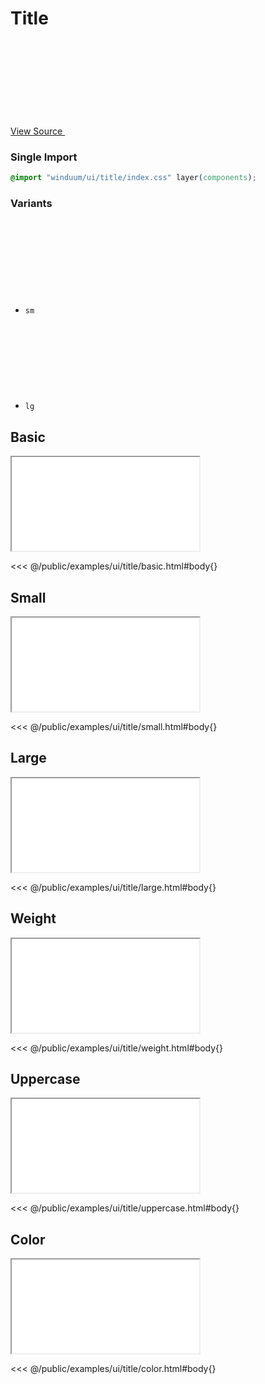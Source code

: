 # Title

<a href="https://github.com/winduum/winduum/blob/main/src/ui/title/default.css" target="_blank" rel="noreferrer" class="winduum-gh-link">View Source <svg><use href="#icon-gh" /></svg></a>

### Single Import

```css
@import "winduum/ui/title/index.css" layer(components);
```

### Variants

* `sm` <a href="https://github.com/winduum/winduum/blob/main/src/ui/title/sm.css" target="_blank" rel="noreferrer" class="winduum-gh-link"><svg><use href="#icon-gh" /></svg></a>
* `lg` <a href="https://github.com/winduum/winduum/blob/main/src/ui/title/lg.css" target="_blank" rel="noreferrer" class="winduum-gh-link"><svg><use href="#icon-gh" /></svg></a>

## Basic

<iframe onload="this.style.visibility = 'visible';" src="/examples/ui/title/basic.html"></iframe>

<<< @/public/examples/ui/title/basic.html#body{}

## Small

<iframe onload="this.style.visibility = 'visible';" src="/examples/ui/title/small.html"></iframe>

<<< @/public/examples/ui/title/small.html#body{}

## Large

<iframe onload="this.style.visibility = 'visible';" src="/examples/ui/title/large.html"></iframe>

<<< @/public/examples/ui/title/large.html#body{}

## Weight

<iframe onload="this.style.visibility = 'visible';" src="/examples/ui/title/weight.html"></iframe>

<<< @/public/examples/ui/title/weight.html#body{}

## Uppercase

<iframe onload="this.style.visibility = 'visible';" src="/examples/ui/title/uppercase.html"></iframe>

<<< @/public/examples/ui/title/uppercase.html#body{}

## Color

<iframe onload="this.style.visibility = 'visible';" src="/examples/ui/title/color.html"></iframe>

<<< @/public/examples/ui/title/color.html#body{}

